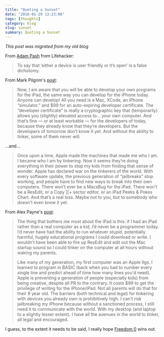 ```yaml
---
title: "Quoting a Sunset"
date: "2010-01-29 13:23:00"
tags: [thoughts]
category: blog
slug: sunset
summary: Quoting a Sunset
---
```


_This post was migrated from my old blog_

From [Adam Pash](https://lifehacker.com/5458690/the-problem-with-the-apple-ipad) from Lifehacker:

> To say that ‘either a device is user friendly or it’s open’ is a false dichotomy.

From Mark Pilgrim's [post](https://diveintomark.org/archives/2010/01/29/tinkerers-sunset):

> Now, I am aware that you will be able to develop your own programs for the iPad, the same way you can develop for the iPhone today. Anyone can develop! All you need is a Mac, XCode, an iPhone “simulator,” and $99 for an auto-expiring developer certificate. The “developer certificate” is really a cryptographic key that (temporarily) allows you (slightly) elevated access to... your own computer. And that’s fine — or at least workable — for the developers of today, because they already know that they’re developers. But the developers of tomorrow don’t know it yet. And without the ability to tinker, some of them never will.

...and...

> Once upon a time, Apple made the machines that made me who I am. I became who I am by tinkering. Now it seems they’re doing everything in their power to stop my kids from finding that sense of wonder. Apple has declared war on the tinkerers of the world. With every software update, the previous generation of “jailbreaks” stop working, and people have to find new ways to break into their own computers. There won’t ever be a MacsBug for the iPad. There won’t be a ResEdit, or a Copy ][+ sector editor, or an iPad Peeks & Pokes Chart. And that’s a real loss. Maybe not to you, but to somebody who doesn't even know it yet.

From Alex Payne's [post](https://al3x.net/2010/01/28/ipad.html):

> The thing that bothers me most about the iPad is this: if I had an iPad rather than a real computer as a kid, I’d never be a programmer today. I’d never have had the ability to run whatever stupid, potentially harmful, hugely educational programs I could download or write. I wouldn’t have been able to fire up ResEdit and edit out the Mac startup sound so I could tinker on the computer at all hours without waking my parents.
>
> Like many of my generation, my first computer was an Apple IIgs. I learned to program in BASIC (back when you had to number every single line and predict ahead of time how many lines you'd need). Apple is preventing a generation of people (especially kids) from being creative, despite all PR to the contrary. It costs $99 to get the privilege of writing for the iPhone/iPad. Not all parents will do that for their 8 year old. The barriers (both technical and legal) for tinkering with devices you already own is prohibitively high. I can't risk jailbreaking my iPhone because without a sanctioned process, I still need it to communicate with the world. With my desktop (and laptop to a slightly lesser extent). I have all the avenues in the world to tinker, all legal and encouraged.

I guess, to the extent it needs to be said, I really hope [Freedom 0](https://diveintomark.org/archives/2004/05/14/freedom-0) wins out.
